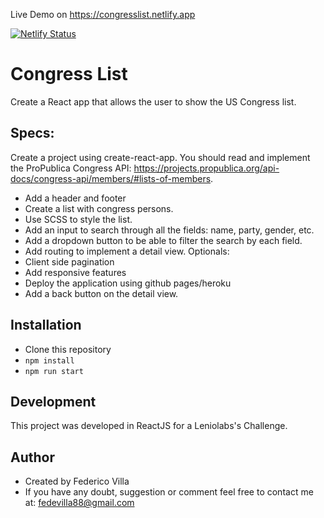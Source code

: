 Live Demo on https://congresslist.netlify.app

[![Netlify Status](https://api.netlify.com/api/v1/badges/b7647c61-a9e3-49ef-bfd7-415cbd3388f3/deploy-status)](https://app.netlify.com/sites/congresslist/deploys)

# Congress List

Create a React app that allows the user to show the US Congress list.

## Specs:

Create a project using create-react-app. You should read and implement the ProPublica Congress API: https://projects.propublica.org/api-docs/congress-api/members/#lists-of-members.

- Add a header and footer
- Create a list with congress persons.
- Use SCSS to style the list.
- Add an input to search through all the fields: name, party, gender, etc.
- Add a dropdown button to be able to filter the search by each field.
- Add routing to implement a detail view.
  Optionals:
- Client side pagination
- Add responsive features
- Deploy the application using github pages/heroku
- Add a back button on the detail view.

## Installation

- Clone this repository
- `npm install`
- `npm run start`

## Development

This project was developed in ReactJS for a Leniolabs's Challenge.

## Author

- Created by Federico Villa
- If you have any doubt, suggestion or comment feel free to contact me at: fedevilla88@gmail.com
